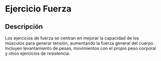 # Ejercicio Fuerza

## Descripción
Los ejercicios de fuerza se centran en mejorar la capacidad de los músculos para generar tensión, aumentando la fuerza general del cuerpo. Incluyen levantamiento de pesas, movimientos con el propio peso corporal y otros ejercicios de resistencia.
